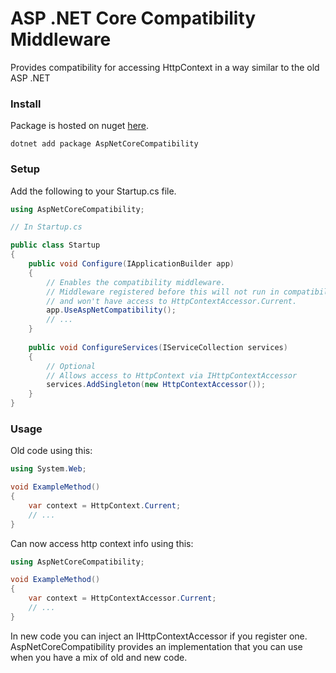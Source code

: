 # ASP .NET Core Compatibility Middleware
Provides compatibility for accessing HttpContext in a way similar to the old ASP .NET

### Install
Package is hosted on nuget [here](https://www.nuget.org/packages/AspNetCoreCompatibility).
```
dotnet add package AspNetCoreCompatibility
```

### Setup
Add the following to your Startup.cs file.
```csharp
using AspNetCoreCompatibility;

// In Startup.cs

public class Startup
{
    public void Configure(IApplicationBuilder app)
    {
        // Enables the compatibility middleware.
        // Middleware registered before this will not run in compatibility mode
        // and won't have access to HttpContextAccessor.Current.
        app.UseAspNetCompatibility();
        // ...
    }
    
    public void ConfigureServices(IServiceCollection services)
    {
        // Optional
        // Allows access to HttpContext via IHttpContextAccessor
        services.AddSingleton(new HttpContextAccessor());
    }
}
```

### Usage
Old code using this:
```csharp
using System.Web;

void ExampleMethod()
{
    var context = HttpContext.Current;
    // ...
}
```

Can now access http context info using this:
```csharp
using AspNetCoreCompatibility;

void ExampleMethod()
{
    var context = HttpContextAccessor.Current;
    // ...
}
```

In new code you can inject an IHttpContextAccessor if you register one. AspNetCoreCompatibility provides an implementation that you can use when you have a mix of old and new code.

